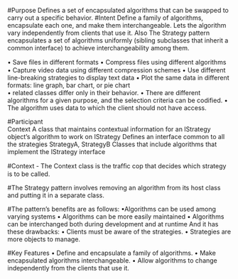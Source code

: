 #Purpose
	Defines a set of encapsulated algorithms that can be swapped to carry out a specific behavior.
#Intent
	Define a family of algorithms, encapsulate each one, and make them interchangeable. Lets the algorithm vary independently from clients that use it.
	Also
	The Strategy pattern encapsulates a set of algorithms uniformly (sibling subclasses that inherit a common interface) to achieve interchangeability among them.
	
	
	

• Save ﬁles in different formats
• Compress ﬁles using different algorithms
• Capture video data using different compression schemes
• Use different line-breaking strategies to display text data
• Plot the same data in different formats: line graph, bar chart, or pie chart	
• related classes differ only in their behavior.
• There are different algorithms for a given purpose, and the selection criteria can be codified.
• The algorithm uses data to which the client should not have access.
	
	
	
#Participant	
Context
A class that maintains contextual information for an IStrategy object’s algorithm to work on
IStrategy
Defines an interface common to all the strategies
StrategyA, StrategyB
Classes that include algorithms that implement the IStrategy interface
	
	
	
#Context - The Context class is the trafﬁc cop that decides which strategy is to be called.
	
	
	
#The Strategy pattern involves removing an algorithm from its host class and putting it in a separate class.
	
#The pattern’s benefits are as follows:
•Algorithms can be used among varying systems
• Algorithms can be more easily maintained
• Algorithms can be interchanged both during development and at runtime
And it has these drawbacks:
• Clients must be aware of the strategies.
• Strategies are more objects to manage.

#Key Features
• Define and encapsulate a family of algorithms.
• Make encapsulated algorithms interchangeable.
• Allow algorithms to change independently from the clients that use it.
